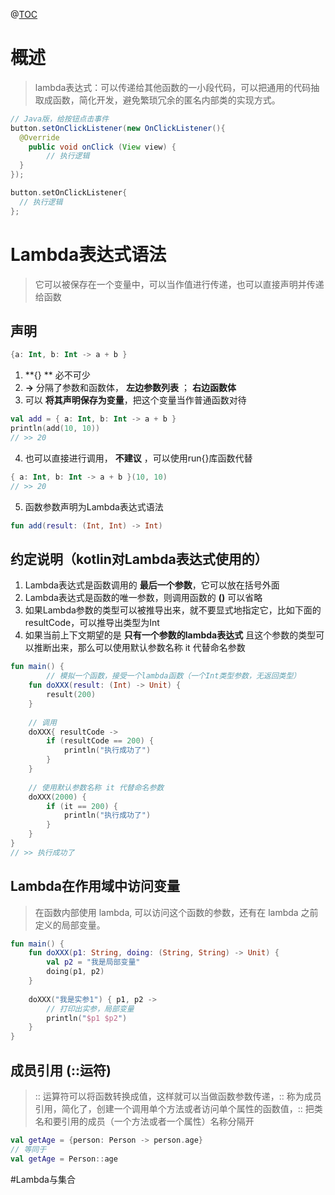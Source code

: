 @[TOC](目录)

# 概述

> lambda表达式：可以传递给其他函数的一小段代码，可以把通用的代码抽取成函数，简化开发，避免繁琐冗余的匿名内部类的实现方式。

```Java
// Java版，给按钮点击事件
button.setOnClickListener(new OnClickListener(){
  @Override
	public void onClick (View view) { 
		// 执行逻辑
  }
});
```

```kotlin
button.setOnClickListener{
  // 执行逻辑
};
```



# Lambda表达式语法

> 它可以被保存在一个变量中，可以当作值进行传递，也可以直接声明并传递给函数

## 声明

```kotlin
{a: Int, b: Int -> a + b }
```

1. **{} ** 必不可少
2. **->** 分隔了参数和函数体， **左边参数列表** ； **右边函数体**
3. 可以 **将其声明保存为变量**，把这个变量当作普通函数对待

```kotlin
val add = { a: Int, b: Int -> a + b }    
println(add(10, 10))
// >> 20
```

4. 也可以直接进行调用， **不建议** ，可以使用run{}库函数代替

```kotlin
{ a: Int, b: Int -> a + b }(10, 10)
// >> 20
```

5. 函数参数声明为Lambda表达式语法

```kotlin
fun add(result: (Int, Int) -> Int)
```



## 约定说明（kotlin对Lambda表达式使用的）

1. Lambda表达式是函数调用的 **最后一个参数**，它可以放在括号外面
2. Lambda表达式是函数的唯一参数，则调用函数的 **()** 可以省略
3. 如果Lambda参数的类型可以被推导出来，就不要显式地指定它，比如下面的resultCode，可以推导出类型为Int
4. 如果当前上下文期望的是 **只有一个参数的lambda表达式** 且这个参数的类型可以推断出来，那么可以使用默认参数名称 it 代替命名参数

```kotlin
fun main() {
		// 模拟一个函数，接受一个lambda函数（一个Int类型参数，无返回类型）
    fun doXXX(result: (Int) -> Unit) {
        result(200)
    }
		
  	// 调用 
    doXXX{ resultCode ->
        if (resultCode == 200) {
            println("执行成功了")
        }
    }
  
  	// 使用默认参数名称 it 代替命名参数
    doXXX(2000) {
        if (it == 200) {
            println("执行成功了")
        }
    }
}
// >> 执行成功了
```



## Lambda在作用域中访问变量

> 在函数内部使用 lambda, 可以访问这个函数的参数，还有在 lambda 之前定义的局部变量。

```kotlin
fun main() {
    fun doXXX(p1: String, doing: (String, String) -> Unit) {
        val p2 = "我是局部变量"
        doing(p1, p2)
    }
	
    doXXX("我是实参1") { p1, p2 ->
        // 打印出实参，局部变量            
        println("$p1 $p2")
    }
}
```



## 成员引用 (::运符)

> :: 运算符可以将函数转换成值，这样就可以当做函数参数传递，:: 称为成员引用，简化了，创建一个调用单个方法或者访问单个属性的函数值，:: 把类名和要引用的成员（一个方法或者一个属性）名称分隔开

```kotlin
val getAge = {person: Person -> person.age}
// 等同于
val getAge = Person::age
```



#Lambda与集合